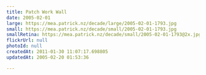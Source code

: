 ```yaml
---
title: Patch Work Wall
date: 2005-02-01
large: https://mea.patrick.nz/decade/large/2005-02-01-1793.jpg
small: https://mea.patrick.nz/decade/small/2005-02-01-1793.jpg
smallRetina: https://mea.patrick.nz/decade/small/2005-02-01-1793@2x.jpg
flickrUrl: null
photoId: null
createdAt: 2011-01-30 11:07:17.698805
updatedAt: 2005-02-20 01:53:36

---
```



